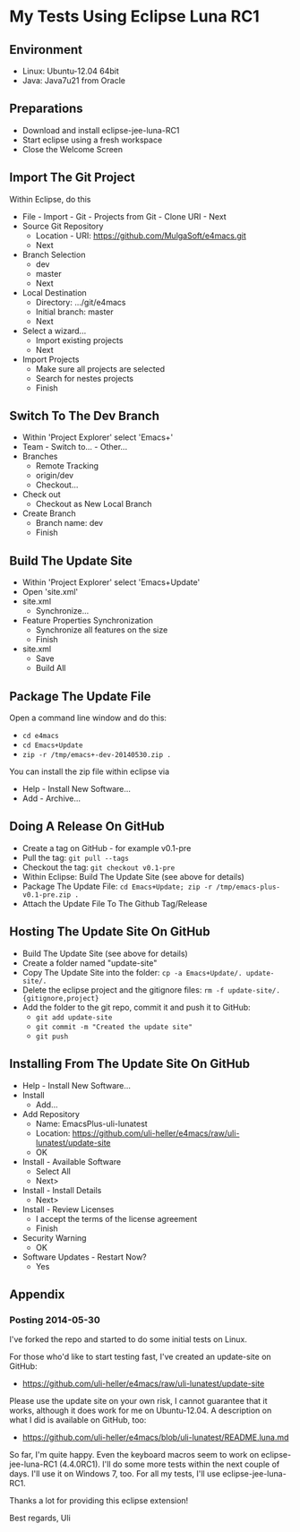 My Tests Using Eclipse Luna RC1
===============================

Environment
-----------

* Linux: Ubuntu-12.04 64bit
* Java: Java7u21 from Oracle

Preparations
------------

* Download and install eclipse-jee-luna-RC1
* Start eclipse using a fresh workspace
* Close the Welcome Screen

Import The Git Project
----------------------

Within Eclipse, do this

* File - Import - Git - Projects from Git - Clone URI - Next
* Source Git Repository
    * Location - URI: https://github.com/MulgaSoft/e4macs.git
    * Next
* Branch Selection
    * dev
    * master
    * Next
* Local Destination
    * Directory: .../git/e4macs
    * Initial branch: master
    * Next
* Select a wizard...
    * Import existing projects
    * Next
* Import Projects
    * Make sure all projects are selected
    * Search for nestes projects
    * Finish

Switch To The Dev Branch
------------------------

* Within 'Project Explorer' select 'Emacs+'
* Team - Switch to... - Other...
* Branches
    * Remote Tracking
    * origin/dev
    * Checkout...
* Check out
    * Checkout as New Local Branch
* Create Branch
    * Branch name: dev
    * Finish

Build The Update Site
---------------------

* Within 'Project Explorer' select 'Emacs+Update'
* Open 'site.xml'
* site.xml
    * Synchronize...
* Feature Properties Synchronization
    * Synchronize all features on the size
    * Finish
* site.xml
    * Save
    * Build All

Package The Update File
-----------------------

Open a command line window and do this:

* `cd e4macs`
* `cd Emacs+Update`
* `zip -r /tmp/emacs+-dev-20140530.zip .`

You can install the zip file within eclipse via

* Help - Install New Software...
* Add - Archive...

Doing A Release On GitHub
-------------------------

* Create a tag on GitHub - for example v0.1-pre
* Pull the tag: `git pull --tags`
* Checkout the tag: `git checkout v0.1-pre`
* Within Eclipse: Build The Update Site (see above for details)
* Package The Update File: `cd Emacs+Update; zip -r /tmp/emacs-plus-v0.1-pre.zip .`
* Attach the Update File To The Github Tag/Release

Hosting The Update Site On GitHub
---------------------------------

* Build The Update Site (see above for details)
* Create a folder named "update-site"
* Copy The Update Site into the folder: `cp -a Emacs+Update/. update-site/.`
* Delete the eclipse project and the gitignore files: `rm -f update-site/.{gitignore,project}`
* Add the folder to the git repo, commit it and push it to GitHub:
    * `git add update-site`
    * `git commit -m "Created the update site"`
    * `git push`

Installing From The Update Site On GitHub
-----------------------------------------

* Help - Install New Software...
* Install
    * Add...
* Add Repository
    * Name: EmacsPlus-uli-lunatest
    * Location: https://github.com/uli-heller/e4macs/raw/uli-lunatest/update-site
    * OK
* Install - Available Software
    * Select All
    * Next>
* Install - Install Details
    * Next>
* Install - Review Licenses
    * I accept the terms of the license agreement
    * Finish
* Security Warning
    * OK
* Software Updates - Restart Now?
    * Yes

Appendix
--------

### Posting 2014-05-30

I've forked the repo and started to do some initial tests on Linux.

For those who'd like to start testing fast, I've created an update-site on GitHub:

* https://github.com/uli-heller/e4macs/raw/uli-lunatest/update-site

Please use the update site on your own risk, I cannot guarantee that it works, although it does work for me on Ubuntu-12.04.
A description on what I did is available on GitHub, too:

* https://github.com/uli-heller/e4macs/blob/uli-lunatest/README.luna.md

So far, I'm quite happy. Even the keyboard macros seem to work on eclipse-jee-luna-RC1 (4.4.0RC1).
I'll do some more tests within the next couple of days. I'll use it on Windows 7, too. For all my tests, I'll use eclipse-jee-luna-RC1.

Thanks a lot for providing this eclipse extension!

Best regards, Uli
